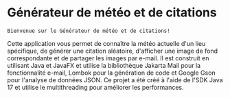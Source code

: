 # Générateur de météo et de citations
    Bienvenue sur le Générateur de météo et de citations! 
Cette application vous permet de connaître la météo actuelle d'un lieu spécifique,
de générer une citation aléatoire, d'afficher une image de fond correspondante et
de partager les images par e-mail. Il est construit en utilisant Java et JavaFX et utilise la bibliothèque Jakarta Mail pour la fonctionnalité e-mail, Lombok pour la génération de code et Google Gson pour l'analyse de données JSON. Ce projet a été créé à l'aide de l'SDK Java 17 et utilise le multithreading pour améliorer les performances.